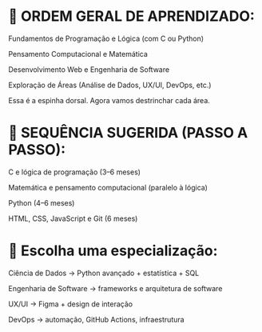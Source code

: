 # 🚀 ORDEM GERAL DE APRENDIZADO:

Fundamentos de Programação e Lógica (com C ou Python)

Pensamento Computacional e Matemática

Desenvolvimento Web e Engenharia de Software

Exploração de Áreas (Análise de Dados, UX/UI, DevOps, etc.)

Essa é a espinha dorsal. Agora vamos destrinchar cada área.

# 💎 SEQUÊNCIA SUGERIDA (PASSO A PASSO):

C e lógica de programação (3–6 meses)

Matemática e pensamento computacional (paralelo à lógica)

Python (4–6 meses)

HTML, CSS, JavaScript e Git (6 meses)

# 🔖 Escolha uma especialização:

Ciência de Dados → Python avançado + estatística + SQL

Engenharia de Software → frameworks e arquitetura de software

UX/UI → Figma + design de interação

DevOps → automação, GitHub Actions, infraestrutura
